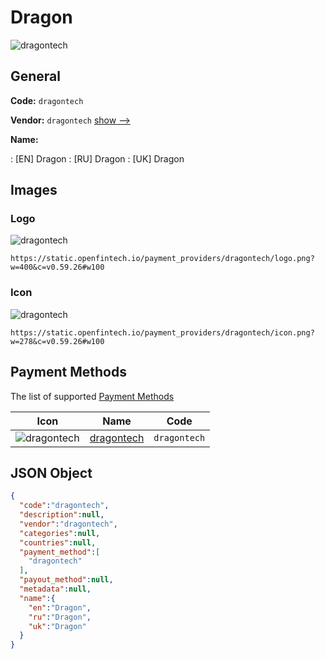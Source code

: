
# Dragon 
![dragontech](https://static.openfintech.io/payment_providers/dragontech/logo.png?w=400&c=v0.59.26#w100)  

## General 
 
**Code:** `dragontech` 
 
**Vendor:** `dragontech` [show -->](/vendors/dragontech/) 
 
**Name:** 
 
:	[EN] Dragon 
:	[RU] Dragon 
:	[UK] Dragon 
 

## Images 

### Logo 
 
![dragontech](https://static.openfintech.io/payment_providers/dragontech/logo.png?w=400&c=v0.59.26#w100)  

```
https://static.openfintech.io/payment_providers/dragontech/logo.png?w=400&c=v0.59.26#w100
```  

### Icon 
 
![dragontech](https://static.openfintech.io/payment_providers/dragontech/icon.png?w=278&c=v0.59.26#w100)  

```
https://static.openfintech.io/payment_providers/dragontech/icon.png?w=278&c=v0.59.26#w100
```  

## Payment Methods 
 
The list of supported [Payment Methods](/payment-methods/) 

|Icon|Name|Code| 
|:---:|:---:|:---:| 
|![dragontech](https://static.openfintech.io/payment_methods/dragontech/icon.png?w=278&c=v0.59.26#w100) |[dragontech](/payment-methods/dragontech/)|`dragontech`| 
 

## JSON Object 

```json
{
  "code":"dragontech",
  "description":null,
  "vendor":"dragontech",
  "categories":null,
  "countries":null,
  "payment_method":[
    "dragontech"
  ],
  "payout_method":null,
  "metadata":null,
  "name":{
    "en":"Dragon",
    "ru":"Dragon",
    "uk":"Dragon"
  }
}
```  
